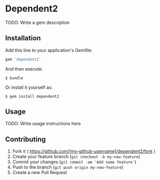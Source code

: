 # Dependent2

TODO: Write a gem description

## Installation

Add this line to your application's Gemfile:

```ruby
gem 'dependent2'
```

And then execute:

    $ bundle

Or install it yourself as:

    $ gem install dependent2

## Usage

TODO: Write usage instructions here

## Contributing

1. Fork it ( https://github.com/[my-github-username]/dependent2/fork )
2. Create your feature branch (`git checkout -b my-new-feature`)
3. Commit your changes (`git commit -am 'Add some feature'`)
4. Push to the branch (`git push origin my-new-feature`)
5. Create a new Pull Request
